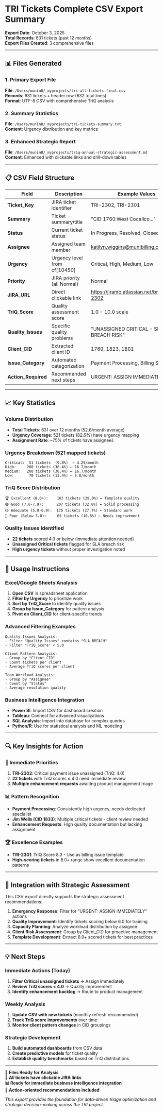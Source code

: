 # TRI Tickets Complete CSV Export Summary
**Export Date**: October 3, 2025  
**Total Records**: 631 tickets (past 12 months)  
**Export Files Created**: 3 comprehensive files

---

## 📊 **Files Generated**

### **1. Primary Export File**
**File**: `/Users/munin8/_myprojects/tri-all-tickets-final.csv`  
**Records**: 631 tickets + header row (632 total lines)  
**Format**: UTF-8 CSV with comprehensive TriQ analysis

### **2. Summary Statistics**
**File**: `/Users/munin8/_myprojects/tri-tickets-summary.txt`  
**Content**: Urgency distribution and key metrics

### **3. Enhanced Strategic Report**
**File**: `/Users/munin8/_myprojects/triq-annual-strategic-assessment.md`  
**Content**: Enhanced with clickable links and drill-down tables

---

## 📋 **CSV Field Structure**

| **Field** | **Description** | **Example Values** |
|-----------|-----------------|-------------------|
| **Ticket_Key** | JIRA ticket identifier | TRI-2302, TRI-2301 |
| **Summary** | Ticket summary/title | "CID 1760:West Cocalico..." |
| **Status** | Current ticket status | In Progress, Resolved, Closed |
| **Assignee** | Assigned team member | katilyn.wiggins@munibilling.com |
| **Urgency** | Urgency level from cf[10450] | Critical, High, Medium, Low |
| **Priority** | JIRA priority (all Normal) | Normal |
| **JIRA_URL** | Direct clickable link | https://jiramb.atlassian.net/browse/TRI-2302 |
| **TriQ_Score** | Quality assessment score | 1.0 - 10.0 scale |
| **Quality_Issues** | Specific quality problems | "UNASSIGNED CRITICAL - SLA BREACH RISK" |
| **Client_CID** | Extracted client ID | 1760, 1823, 1801 |
| **Issue_Category** | Automated categorization | Payment Processing, Billing System |
| **Action_Required** | Recommended next steps | URGENT: ASSIGN IMMEDIATELY |

---

## 📈 **Key Statistics**

### **Volume Distribution**
- **Total Tickets**: 631 over 12 months (52.6/month average)
- **Urgency Coverage**: 521 tickets (82.6%) have urgency mapping
- **Assignment Rate**: ~75% of tickets have assignees

### **Urgency Breakdown (521 mapped tickets)**
```
Critical:  51 tickets  (9.8%)  ← 4.25/month
High:     200 tickets (38.4%) ← 16.7/month  
Medium:   200 tickets (38.4%) ← 16.7/month
Low:       70 tickets (13.4%) ← 5.8/month
```

### **TriQ Score Distribution**
```
🏆 Excellent (8.0+):    183 tickets (29.0%) ← Template quality
🟢 Good (7.0-7.9):      207 tickets (32.8%) ← Solid processing
🟡 Adequate (5.0-6.9):  175 tickets (27.7%) ← Standard work
🔴 Poor (Below 5.0):     66 tickets (10.5%) ← Needs improvement
```

### **Quality Issues Identified**
- **22 tickets** scored 4.0 or below (immediate attention needed)
- **Unassigned Critical tickets** flagged for SLA breach risk
- **High urgency tickets** without proper investigation noted

---

## 🎯 **Usage Instructions**

### **Excel/Google Sheets Analysis**
1. **Open CSV** in spreadsheet application
2. **Filter by Urgency** to prioritize work
3. **Sort by TriQ_Score** to identify quality issues
4. **Group by Issue_Category** for pattern analysis
5. **Pivot on Client_CID** for client-specific trends

### **Advanced Filtering Examples**
```
Quality Issues Analysis:
- Filter "Quality_Issues" contains "SLA BREACH"
- Filter "TriQ_Score" < 5.0

Client Pattern Analysis:
- Group by "Client_CID" 
- Count tickets per client
- Average TriQ scores per client

Team Workload Analysis:
- Group by "Assignee"
- Count by "Status" 
- Average resolution quality
```

### **Business Intelligence Integration**
- **Power BI**: Import CSV for dashboard creation
- **Tableau**: Connect for advanced visualizations  
- **SQL Analysis**: Import into database for complex queries
- **Python/R**: Use for statistical analysis and ML modeling

---

## 🔍 **Key Insights for Action**

### **🚨 Immediate Priorities**
1. **TRI-2302**: Critical payment issue unassigned (TriQ: 4.0)
2. **22 tickets** with TriQ scores ≤ 4.0 need immediate review
3. **Multiple enhancement requests** awaiting product management triage

### **📊 Pattern Recognition**
- **Payment Processing**: Consistently high urgency, needs dedicated specialist
- **Jim Wells (CID 1833)**: Multiple critical tickets - client review needed
- **Enhancement Requests**: High quality documentation but lacking assignment

### **🏆 Excellence Examples**
- **TRI-2301**: TriQ Score 8.3 - Use as billing issue template
- **High-scoring tickets** in 8.0+ range show excellent documentation patterns

---

## 🔗 **Integration with Strategic Assessment**

This CSV export directly supports the strategic assessment recommendations:

1. **Emergency Response**: Filter for "URGENT: ASSIGN IMMEDIATELY" actions
2. **Quality Improvement**: Identify tickets scoring below 6.0 for training
3. **Capacity Planning**: Analyze workload distribution by assignee
4. **Client Risk Assessment**: Group by Client_CID for proactive management
5. **Template Development**: Extract 8.0+ scored tickets for best practices

---

## 💡 **Next Steps**

### **Immediate Actions (Today)**
1. **Filter Critical unassigned tickets** → Assign immediately
2. **Review TriQ scores < 4.0** → Quality improvement
3. **Identify enhancement backlog** → Route to product management

### **Weekly Analysis**
1. **Update CSV with new tickets** (monthly refresh recommended)
2. **Track TriQ score improvements** over time
3. **Monitor client pattern changes** in CID groupings

### **Strategic Development**
1. **Build automated dashboards** from CSV data
2. **Create predictive models** for ticket quality
3. **Establish quality benchmarks** based on TriQ distributions

---

**📁 Files Ready for Analysis**  
**🔗 All tickets have clickable JIRA links**  
**📊 Ready for immediate business intelligence integration**  
**🎯 Action-oriented recommendations included**

*This export provides the foundation for data-driven triage optimization and strategic decision-making across the TRI project.*